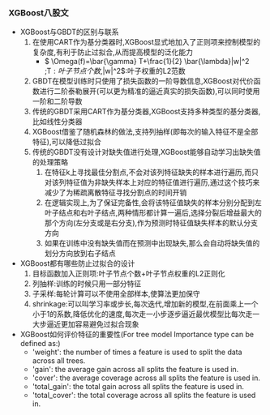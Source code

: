 ### XGBoost八股文

* XGBoost与GBDT的区别与联系
  1. 在使用CART作为基分类器时,XGBoost显式地加入了正则项来控制模型的复杂度,有利于防止过拟合,从而提高模型的泛化能力
     * $ \Omega(f)=\bar{\gamma} T+\frac{1}{2} \bar{\lambda}\|w\|^2 $;$T$:叶子节点个数,$\|w\|^2$:叶子权重的L2范数
  2. GBDT在模型训练时只使用了损失函数的一阶导数信息,XGBoost对代价函数进行二阶泰勒展开(可以更为精准的逼近真实的损失函数),可以同时使用一阶和二阶导数
  3. 传统的GBDT采用CART作为基分类器,XGBoost支持多种类型的基分类器,比如线性分类器
  4. XGBoost借鉴了随机森林的做法,支持列抽样(即每次的输入特征不是全部特征),可以降低过拟合
  5. 传统的GBDT没有设计对缺失值进行处理,XGBoost能够自动学习出缺失值的处理策略
     1. 在特征k上寻找最佳分割点,不会对该列特征缺失的样本进行遍历,而只对该列特征值为非缺失样本上对应的特征值进行遍历,通过这个技巧来减少了为稀疏离散特征寻找分割点的时间开销
     2. 在逻辑实现上,为了保证完备性,会将该特征值缺失的样本分别分配到左叶子结点和右叶子结点,两种情形都计算一遍后,选择分裂后增益最大的那个方向(左分支或是右分支),作为预测时特征值缺失样本的默认分支方向
     3. 如果在训练中没有缺失值而在预测中出现缺失,那么会自动将缺失值的划分方向放到右子结点
* XGBoost都有哪些防止过拟合的设计
  1. 目标函数加入正则项:叶子节点个数+叶子节点权重的L2正则化
  2. 列抽样:训练的时候只用一部分特征
  3. 子采样:每轮计算可以不使用全部样本,使算法更加保守
  4. shrinkage:可以叫学习率或步长,每次迭代,增加新的模型,在前面乘上一个小于1的系数,降低优化的速度,每次走一小步逐步逼近最优模型比每次走一大步逼近更加容易避免过拟合现象
 * XGBoost如何评价特征的重要性(For tree model Importance type can be defined as:)
   * 'weight': the number of times a feature is used to split the data across all trees.
   * 'gain': the average gain across all splits the feature is used in.
   * 'cover': the average coverage across all splits the feature is used in.
   * 'total_gain': the total gain across all splits the feature is used in.
   * 'total_cover': the total coverage across all splits the feature is used in.